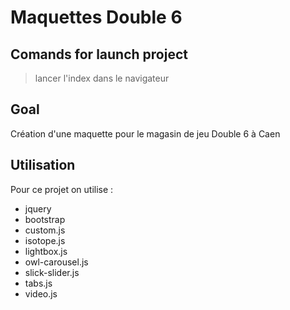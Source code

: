 # Maquettes Double 6

## Comands for launch project

> lancer l'index dans le navigateur

## Goal
Création d'une maquette pour le magasin de jeu Double 6 à Caen


## Utilisation 
Pour ce projet on utilise : 

- jquery 
- bootstrap
- custom.js
- isotope.js
- lightbox.js
- owl-carousel.js
- slick-slider.js
- tabs.js
- video.js